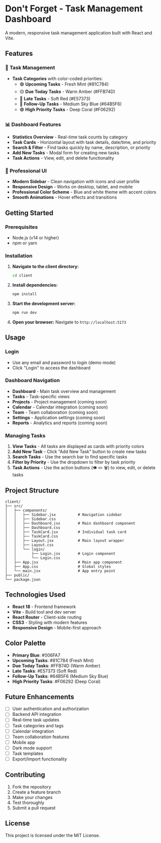 # Don't Forget - Task Management Dashboard

A modern, responsive task management application built with React and Vite.

## Features

### 🎯 **Task Management**
- **Task Categories** with color-coded priorities:
  - 🟢 **Upcoming Tasks** - Fresh Mint (#81C784)
  - 🟡 **Due Today Tasks** - Warm Amber (#FFB74D)
  - 🔴 **Late Tasks** - Soft Red (#E57373)
  - 🔵 **Follow-Up Tasks** - Medium Sky Blue (#64B5F6)
  - 🟣 **High Priority Tasks** - Deep Coral (#F06292)

### 📊 **Dashboard Features**
- **Statistics Overview** - Real-time task counts by category
- **Task Cards** - Horizontal layout with task details, date/time, and priority
- **Search & Filter** - Find tasks quickly by name, description, or priority
- **Add New Tasks** - Modal form for creating new tasks
- **Task Actions** - View, edit, and delete functionality

### 🎨 **Professional UI**
- **Modern Sidebar** - Clean navigation with icons and user profile
- **Responsive Design** - Works on desktop, tablet, and mobile
- **Professional Color Scheme** - Blue and white theme with accent colors
- **Smooth Animations** - Hover effects and transitions

## Getting Started

### Prerequisites
- Node.js (v14 or higher)
- npm or yarn

### Installation

1. **Navigate to the client directory:**
   ```bash
   cd client
   ```

2. **Install dependencies:**
   ```bash
   npm install
   ```

3. **Start the development server:**
   ```bash
   npm run dev
   ```

4. **Open your browser:**
   Navigate to `http://localhost:5173`

## Usage

### Login
- Use any email and password to login (demo mode)
- Click "Login" to access the dashboard

### Dashboard Navigation
- **Dashboard** - Main task overview and management
- **Tasks** - Task-specific views
- **Projects** - Project management (coming soon)
- **Calendar** - Calendar integration (coming soon)
- **Team** - Team collaboration (coming soon)
- **Settings** - Application settings (coming soon)
- **Reports** - Analytics and reports (coming soon)

### Managing Tasks
1. **View Tasks** - All tasks are displayed as cards with priority colors
2. **Add New Task** - Click "Add New Task" button to create new tasks
3. **Search Tasks** - Use the search bar to find specific tasks
4. **Filter by Priority** - Use the dropdown to filter by task priority
5. **Task Actions** - Use the action buttons (👁️ ✏️ 🗑️) to view, edit, or delete tasks

## Project Structure

```
client/
├── src/
│   ├── components/
│   │   ├── Sidebar.jsx          # Navigation sidebar
│   │   ├── Sidebar.css
│   │   ├── Dashboard.jsx        # Main dashboard component
│   │   ├── Dashboard.css
│   │   ├── TaskCard.jsx         # Individual task card
│   │   ├── TaskCard.css
│   │   ├── Layout.jsx           # Main layout wrapper
│   │   ├── Layout.css
│   │   └── login/
│   │       ├── Login.jsx        # Login component
│   │       └── Login.css
│   ├── App.jsx                  # Main app component
│   ├── App.css                  # Global styles
│   └── main.jsx                 # App entry point
├── public/
└── package.json
```

## Technologies Used

- **React 18** - Frontend framework
- **Vite** - Build tool and dev server
- **React Router** - Client-side routing
- **CSS3** - Styling with modern features
- **Responsive Design** - Mobile-first approach

## Color Palette

- **Primary Blue**: #006FA7
- **Upcoming Tasks**: #81C784 (Fresh Mint)
- **Due Today Tasks**: #FFB74D (Warm Amber)
- **Late Tasks**: #E57373 (Soft Red)
- **Follow-Up Tasks**: #64B5F6 (Medium Sky Blue)
- **High Priority Tasks**: #F06292 (Deep Coral)

## Future Enhancements

- [ ] User authentication and authorization
- [ ] Backend API integration
- [ ] Real-time task updates
- [ ] Task categories and tags
- [ ] Calendar integration
- [ ] Team collaboration features
- [ ] Mobile app
- [ ] Dark mode support
- [ ] Task templates
- [ ] Export/Import functionality

## Contributing

1. Fork the repository
2. Create a feature branch
3. Make your changes
4. Test thoroughly
5. Submit a pull request

## License

This project is licensed under the MIT License.